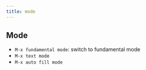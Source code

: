 ```yaml
---
title: mode
---
```



## Mode

* `M-x fundamental mode`: switch to fundamental mode
* `M-x text mode`
* `M-x auto fill mode`

